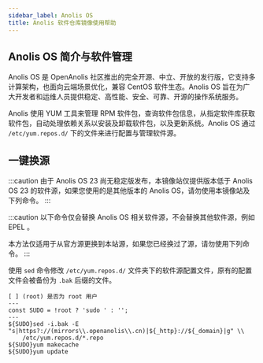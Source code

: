 ```yaml
---
sidebar_label: Anolis OS
title: Anolis 软件仓库镜像使用帮助
---
```


## Anolis OS 简介与软件管理

Anolis OS 是 OpenAnolis 社区推出的完全开源、中立、开放的发行版，它支持多计算架构，也面向云端场景优化，兼容 CentOS 软件生态。Anolis OS 旨在为广大开发者和运维人员提供稳定、高性能、安全、可靠、开源的操作系统服务。

Anolis 使用 YUM 工具来管理 RPM 软件包，查询软件包信息，从指定软件库获取软件包，自动处理依赖关系以安装及卸载软件包，以及更新系统。Anolis OS 通过 `/etc/yum.repos.d/` 下的文件来进行配置与管理软件源。

## 一键换源

:::caution
由于 Anolis OS 23 尚无稳定版发布，本镜像站仅提供版本低于 Anolis OS 23 的软件源，如果您使用的是其他版本的 Anolis OS，请勿使用本镜像站及下列命令。
:::

:::caution
以下命令仅会替换 Anolis OS 相关软件源，不会替换其他软件源，例如 EPEL 。

本方法仅适用于从官方源更换到本站源，如果您已经换过了源，请勿使用下列命令。
:::

使用 `sed` 命令修改 `/etc/yum.repos.d/` 文件夹下的软件源配置文件，原有的配置文件会被备份为 `.bak` 后缀的文件。

```shell varcode
[ ] (root) 是否为 root 用户
---
const SUDO = !root ? 'sudo ' : '';
---
${SUDO}sed -i.bak -E "s|https?://(mirrors\\.openanolis\\.cn)|${_http}://${_domain}|g" \\
    /etc/yum.repos.d/*.repo
${SUDO}yum makecache
${SUDO}yum update
```
